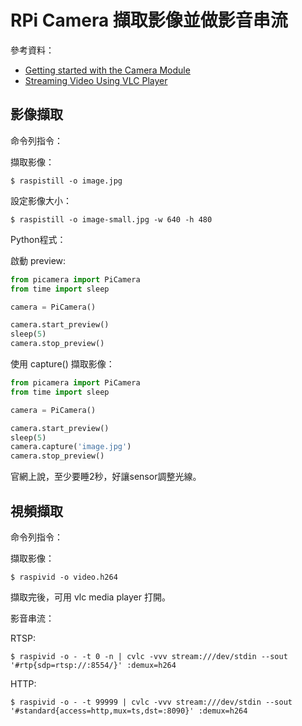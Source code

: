 # RPi Camera 擷取影像並做影音串流

參考資料：

* [Getting started with the Camera Module](https://projects.raspberrypi.org/en/projects/getting-started-with-picamera/3)
* [Streaming Video Using VLC Player](https://raspberry-projects.com/pi/pi-hardware/raspberry-pi-camera/streaming-video-using-vlc-player)

## 影像擷取

命令列指令：

擷取影像：

```
$ raspistill -o image.jpg
```

設定影像大小：

```
$ raspistill -o image-small.jpg -w 640 -h 480
```

Python程式：

啟動 preview:

```python
from picamera import PiCamera
from time import sleep

camera = PiCamera()

camera.start_preview()
sleep(5)
camera.stop_preview()
```

使用 capture() 擷取影像：

```python
from picamera import PiCamera
from time import sleep

camera = PiCamera()

camera.start_preview()
sleep(5)
camera.capture('image.jpg')
camera.stop_preview()
```
官網上說，至少要睡2秒，好讓sensor調整光線。

## 視頻擷取

命令列指令：

擷取影像：

```
$ raspivid -o video.h264
```

擷取完後，可用 vlc media player 打開。

影音串流：

RTSP:
```
$ raspivid -o - -t 0 -n | cvlc -vvv stream:///dev/stdin --sout '#rtp{sdp=rtsp://:8554/}' :demux=h264
```

HTTP:

```
$ raspivid -o - -t 99999 | cvlc -vvv stream:///dev/stdin --sout '#standard{access=http,mux=ts,dst=:8090}' :demux=h264
```
